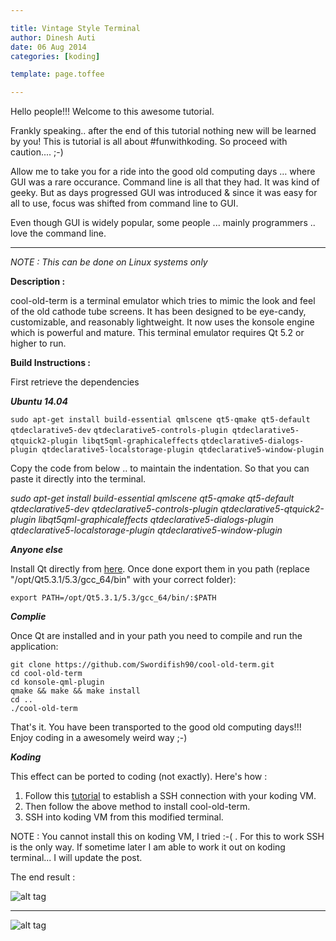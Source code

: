 ```yaml
---

title: Vintage Style Terminal 
author: Dinesh Auti
date: 06 Aug 2014
categories: [koding]

template: page.toffee

---
```


Hello people!!! Welcome to this awesome tutorial.

Frankly speaking.. after the end of this tutorial nothing new will be learned by you! This is tutorial is all about #funwithkoding. So proceed with caution.... ;-)

Allow me to take you for a ride into the good old computing days … where GUI was a rare occurance. Command line is all that they had. It was kind of geeky. But as days progressed GUI was introduced & since it was easy for all to use, focus was shifted from command line to GUI.

Even though GUI is widely popular, some people ... mainly programmers .. love the command line.
____

*NOTE : This can be done on Linux systems only*

**Description :**

cool-old-term is a terminal emulator which tries to mimic the look and feel of the old cathode tube screens. It has been designed to be eye-candy, customizable, and reasonably lightweight. It now uses the konsole engine which is powerful and mature. This terminal emulator requires Qt 5.2 or higher to run.

**Build Instructions :**

First retrieve the dependencies

_**Ubuntu 14.04**_

```sudo apt-get install build-essential qmlscene qt5-qmake qt5-default qtdeclarative5-dev``` ```qtdeclarative5-controls-plugin qtdeclarative5-qtquick2-plugin libqt5qml-graphicaleffects``` ```qtdeclarative5-dialogs-plugin qtdeclarative5-localstorage-plugin qtdeclarative5-window-plugin```

Copy the code from below .. to maintain the indentation. So that you can paste it directly into the terminal.

*sudo apt-get install build-essential qmlscene qt5-qmake qt5-default qtdeclarative5-dev qtdeclarative5-controls-plugin qtdeclarative5-qtquick2-plugin libqt5qml-graphicaleffects qtdeclarative5-dialogs-plugin qtdeclarative5-localstorage-plugin qtdeclarative5-window-plugin*

_**Anyone else**_

Install Qt directly from [here](http://qt-project.org/downloads). Once done export them in you path (replace "/opt/Qt5.3.1/5.3/gcc_64/bin" with your correct folder):

```export PATH=/opt/Qt5.3.1/5.3/gcc_64/bin/:$PATH```

_**Complie**_

Once Qt are installed and in your path you need to compile and run the application:


```git clone https://github.com/Swordifish90/cool-old-term.git```   
```cd cool-old-term```  
```cd konsole-qml-plugin```  
```qmake && make && make install```    
```cd ..```  
`./cool-old-term`  


That's it. You have been transported to the good old computing days!!! Enjoy coding in a awesomely weird way ;-)

_**Koding**_

This effect can be ported to coding (not exactly). Here's how :

1. Follow this [tutorial](http://learn.koding.com/guides/ssh-into-your-vm/) to establish a SSH connection with your koding VM.
2. Then follow the above method to install cool-old-term.
3. SSH into koding VM from this modified terminal.

NOTE : You cannot install this on koding VM, I tried :-( . For  this to work SSH is the only way. If sometime later I am able to work it out on koding terminal... I will update the post.

The end result :

![alt tag](cool_term_koding.png)
____

![alt tag](coolterm_green.png)

